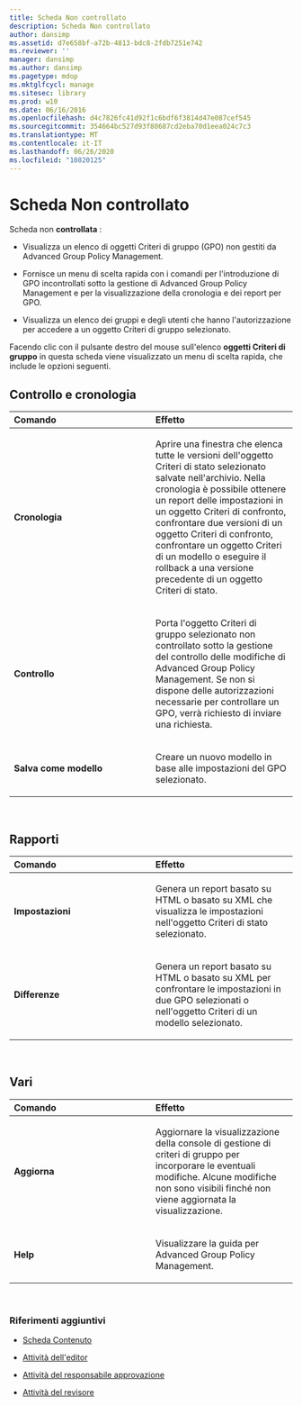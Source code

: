 ```yaml
---
title: Scheda Non controllato
description: Scheda Non controllato
author: dansimp
ms.assetid: d7e658bf-a72b-4813-bdc8-2fdb7251e742
ms.reviewer: ''
manager: dansimp
ms.author: dansimp
ms.pagetype: mdop
ms.mktglfcycl: manage
ms.sitesec: library
ms.prod: w10
ms.date: 06/16/2016
ms.openlocfilehash: d4c7826fc41d92f1c6bdf6f3814d47e087cef545
ms.sourcegitcommit: 354664bc527d93f80687cd2eba70d1eea024c7c3
ms.translationtype: MT
ms.contentlocale: it-IT
ms.lasthandoff: 06/26/2020
ms.locfileid: "10820125"
---
```

# Scheda Non controllato


Scheda non **controllata** :

-   Visualizza un elenco di oggetti Criteri di gruppo (GPO) non gestiti da Advanced Group Policy Management.

-   Fornisce un menu di scelta rapida con i comandi per l'introduzione di GPO incontrollati sotto la gestione di Advanced Group Policy Management e per la visualizzazione della cronologia e dei report per GPO.

-   Visualizza un elenco dei gruppi e degli utenti che hanno l'autorizzazione per accedere a un oggetto Criteri di gruppo selezionato.

Facendo clic con il pulsante destro del mouse sull'elenco **oggetti Criteri di gruppo** in questa scheda viene visualizzato un menu di scelta rapida, che include le opzioni seguenti.

## Controllo e cronologia


<table>
<colgroup>
<col width="50%" />
<col width="50%" />
</colgroup>
<thead>
<tr class="header">
<th align="left">Comando</th>
<th align="left">Effetto</th>
</tr>
</thead>
<tbody>
<tr class="odd">
<td align="left"><p><strong>Cronologia</strong></p></td>
<td align="left"><p>Aprire una finestra che elenca tutte le versioni dell'oggetto Criteri di stato selezionato salvate nell'archivio. Nella cronologia è possibile ottenere un report delle impostazioni in un oggetto Criteri di confronto, confrontare due versioni di un oggetto Criteri di confronto, confrontare un oggetto Criteri di un modello o eseguire il rollback a una versione precedente di un oggetto Criteri di stato.</p></td>
</tr>
<tr class="even">
<td align="left"><p><strong>Controllo</strong></p></td>
<td align="left"><p>Porta l'oggetto Criteri di gruppo selezionato non controllato sotto la gestione del controllo delle modifiche di Advanced Group Policy Management. Se non si dispone delle autorizzazioni necessarie per controllare un GPO, verrà richiesto di inviare una richiesta.</p></td>
</tr>
<tr class="odd">
<td align="left"><p><strong>Salva come modello</strong></p></td>
<td align="left"><p>Creare un nuovo modello in base alle impostazioni del GPO selezionato.</p></td>
</tr>
</tbody>
</table>

 

## Rapporti


<table>
<colgroup>
<col width="50%" />
<col width="50%" />
</colgroup>
<thead>
<tr class="header">
<th align="left">Comando</th>
<th align="left">Effetto</th>
</tr>
</thead>
<tbody>
<tr class="odd">
<td align="left"><p><strong>Impostazioni</strong></p></td>
<td align="left"><p>Genera un report basato su HTML o basato su XML che visualizza le impostazioni nell'oggetto Criteri di stato selezionato.</p></td>
</tr>
<tr class="even">
<td align="left"><p><strong>Differenze</strong></p></td>
<td align="left"><p>Genera un report basato su HTML o basato su XML per confrontare le impostazioni in due GPO selezionati o nell'oggetto Criteri di un modello selezionato.</p></td>
</tr>
</tbody>
</table>

 

## Vari


<table>
<colgroup>
<col width="50%" />
<col width="50%" />
</colgroup>
<thead>
<tr class="header">
<th align="left">Comando</th>
<th align="left">Effetto</th>
</tr>
</thead>
<tbody>
<tr class="odd">
<td align="left"><p><strong>Aggiorna</strong></p></td>
<td align="left"><p>Aggiornare la visualizzazione della console di gestione di criteri di gruppo per incorporare le eventuali modifiche. Alcune modifiche non sono visibili finché non viene aggiornata la visualizzazione.</p></td>
</tr>
<tr class="even">
<td align="left"><p><strong>Help</strong></p></td>
<td align="left"><p>Visualizzare la guida per Advanced Group Policy Management.</p></td>
</tr>
</tbody>
</table>

 

### Riferimenti aggiuntivi

-   [Scheda Contenuto](contents-tab.md)

-   [Attività dell'editor](performing-editor-tasks.md)

-   [Attività del responsabile approvazione](performing-approver-tasks.md)

-   [Attività del revisore](performing-reviewer-tasks.md)

 

 





